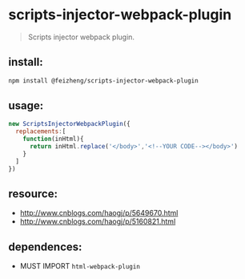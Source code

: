 # scripts-injector-webpack-plugin
> Scripts injector webpack plugin.

## install:
```bash
npm install @feizheng/scripts-injector-webpack-plugin
```

## usage:
```js
new ScriptsInjectorWebpackPlugin({
  replacements:[
    function(inHtml){
      return inHtml.replace('</body>','<!--YOUR CODE--></body>')
    }
  ]
})
```


## resource:
+ http://www.cnblogs.com/haogj/p/5649670.html
+ http://www.cnblogs.com/haogj/p/5160821.html


## dependences:
+ MUST IMPORT `html-webpack-plugin`

